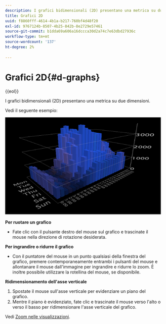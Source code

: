 ```yaml
---
description: I grafici bidimensionali (2D) presentano una metrica su due dimensioni.
title: Grafici 2D
uuid: f8860fff-4614-4b1a-b217-760bf4d48f20
exl-id: 9767124b-8507-4b25-842b-8e2729e57461
source-git-commit: b1dda69a606a16dccca30d2a74c7e63dbd27936c
workflow-type: tm+mt
source-wordcount: '137'
ht-degree: 2%

---
```


# Grafici 2D{#d-graphs}

{{eol}}

I grafici bidimensionali (2D) presentano una metrica su due dimensioni.

Vedi il seguente esempio:

![](assets/vis_2DGraph.png)

**Per ruotare un grafico**

* Fate clic con il pulsante destro del mouse sul grafico e trascinate il mouse nella direzione di rotazione desiderata.

**Per ingrandire o ridurre il grafico**

* Con il puntatore del mouse in un punto qualsiasi della finestra del grafico, premere contemporaneamente entrambi i pulsanti del mouse e allontanare il mouse dall&#39;immagine per ingrandire e ridurre lo zoom. È inoltre possibile utilizzare la rotellina del mouse, se disponibile.

**Ridimensionamento dell&#39;asse verticale**

1. Spostate il mouse sull&#39;asse verticale per evidenziare un piano del grafico.
1. Mentre il piano è evidenziato, fate clic e trascinate il mouse verso l&#39;alto o verso il basso per ridimensionare l&#39;asse verticale del grafico.

Vedi [Zoom nelle visualizzazioni](../../../../home/c-get-started/c-vis/c-zoom-vis.md#concept-7e33670bb5344f78a316f1a84cc20530).
